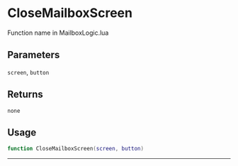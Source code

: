 # CloseMailboxScreen
Function name in MailboxLogic.lua
## Parameters
`screen`, `button`
## Returns
`none`
## Usage
```lua
function CloseMailboxScreen(screen, button)
```
---
